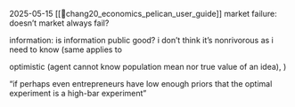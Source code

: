 2025-05-15
[[📗chang20_economics_pelican_user_guide]]
market failure: doesn’t market always fail?

information: is information public good? i don’t think it’s nonrivorous as i need to know (same applies to

optimistic (agent cannot know population mean nor true value of an idea), )

  “if perhaps even entrepreneurs have low enough priors that the optimal experiment is a high-bar experiment”